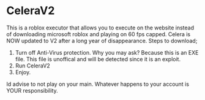 # CeleraV2
This is a roblox executor that allows you to execute on the website instead of downloading microsoft roblox and playing on 60 fps capped.
Celera is NOW updated to V2 after a long year of disappearance. 
Steps to download;

1. Turn off Anti-Virus protection. Why you may ask? Because this is an EXE file. This file is unoffical and will be detected since it is an exploit.
2. Run CeleraV2
3. Enjoy.


Id advise to not play on your main. Whatever happens to your account is YOUR responsibility. 
